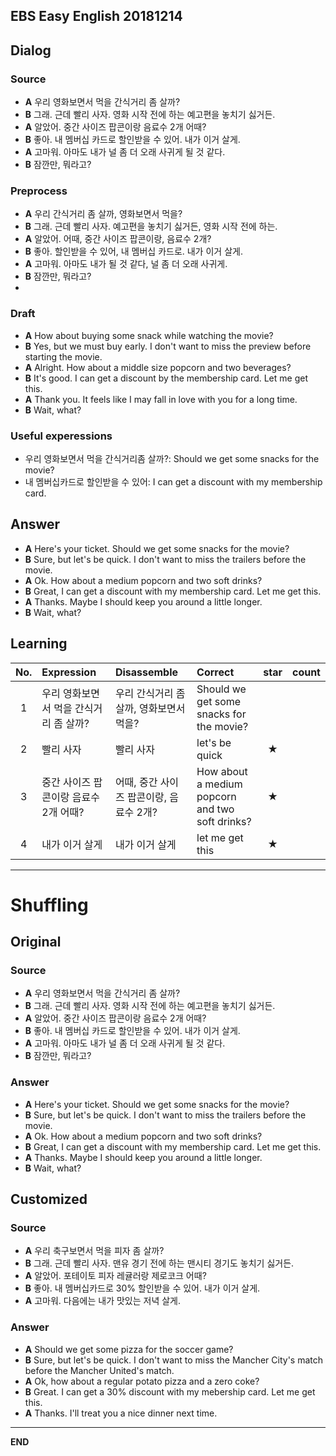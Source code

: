 ## EBS Easy English 20181214

## Dialog

### Source

* **A** 우리 영화보면서 먹을 간식거리 좀 살까?
* **B** 그래. 근데 빨리 사자. 영화 시작 전에 하는 예고편을 놓치기 싫거든.
* **A** 알았어. 중간 사이즈 팝콘이랑 음료수 2개 어때?
* **B** 좋아. 내 멤버십 카드로 할인받을 수 있어. 내가 이거 살게.
* **A** 고마워. 아마도 내가 널 좀 더 오래 사귀게 될 것 같다.
* **B** 잠깐만, 뭐라고?

### Preprocess

* **A** 우리 간식거리 좀 살까, 영화보면서 먹을?  
* **B** 그래. 근데 빨리 사자. 예고편을 놓치기 싫거든, 영화 시작 전에 하는.
* **A** 알았어. 어때, 중간 사이즈 팝콘이랑, 음료수 2개?
* **B** 좋아. 할인받을 수 있어, 내 멤버십 카드로. 내가 이거 살게.
* **A** 고마워. 아마도 내가 될 것 같다, 널 좀 더 오래 사귀게.
* **B** 잠깐만, 뭐라고?
*
### Draft

* **A** How about buying some snack while watching the movie?
* **B** Yes, but we must buy early. I don't want to miss the preview before starting the movie.
* **A** Alright. How about a middle size popcorn and two beverages?
* **B** It's good. I can get a discount by the membership card. Let me get this.
* **A** Thank you. It feels like I may fall in love with you for a long time.
* **B** Wait, what?

### Useful experessions
- 우리 영화보면서 먹을 간식거리좀 살까?: Should we get some snacks for the movie?
- 내 멤버십카드로 할인받을 수 있어: I can get a discount with my membership card.


## Answer

* **A** Here's your ticket. Should we get some snacks for the movie?
* **B** Sure, but let's be quick. I don't want to miss the trailers before the movie.
* **A** Ok. How about a medium popcorn and two soft drinks?
* **B** Great, I can get a discount with my membership card. Let me get this.
* **A** Thanks. Maybe I should keep you around a little longer.
* **B** Wait, what?

## Learning

| No. | Expression | Disassemble | Correct | star | count |
| :---: | :--- | :--- | :--- | :---: | :---: |
| 1 | 우리 영화보면서 먹을 간식거리 좀 살까? | 우리 간식거리 좀 살까, 영화보면서 먹을? |  Should we get some snacks for the movie? | |
| 2 | 빨리 사자 | 빨리 사자 | let's be quick | ★ |
| 3 | 중간 사이즈 팝콘이랑 음료수 2개 어때? | 어때, 중간 사이즈 팝콘이랑, 음료수 2개? | How about a medium popcorn and two soft drinks? | ★ |
| 4 | 내가 이거 살게 | 내가 이거 살게 | let me get this | ★ |

---

# Shuffling

## Original

### Source

* **A** 우리 영화보면서 먹을 간식거리 좀 살까?
* **B** 그래. 근데 빨리 사자. 영화 시작 전에 하는 예고편을 놓치기 싫거든.
* **A** 알았어. 중간 사이즈 팝콘이랑 음료수 2개 어때?
* **B** 좋아. 내 멤버십 카드로 할인받을 수 있어. 내가 이거 살게.
* **A** 고마워. 아마도 내가 널 좀 더 오래 사귀게 될 것 같다.
* **B** 잠깐만, 뭐라고?

### Answer

* **A** Here's your ticket. Should we get some snacks for the movie?
* **B** Sure, but let's be quick. I don't want to miss the trailers before the movie.
* **A** Ok. How about a medium popcorn and two soft drinks?
* **B** Great, I can get a discount with my membership card. Let me get this.
* **A** Thanks. Maybe I should keep you around a little longer.
* **B** Wait, what?

## Customized

### Source

* **A** 우리 축구보면서 먹을 피자 좀 살까?
* **B** 그래. 근데 빨리 사자. 맨유 경기 전에 하는 맨시티 경기도 놓치기 싫거든.
* **A** 알았어. 포테이토 피자 레귤러랑 제로코크 어때?
* **B** 좋아. 내 멤버십카드로 30% 할인받을 수 있어. 내가 이거 살게.
* **A** 고마워. 다음에는 내가 맛있는 저녁 살게.

### Answer

* **A** Should we get some pizza for the soccer game?
* **B** Sure, but let's be quick. I don't want to miss the Mancher City's match before the Mancher United's match.  
* **A** Ok, how about a regular potato pizza and a zero coke?  
* **B** Great. I can get a 30% discount with my mebership card. Let me get this.  
* **A** Thanks. I'll treat you a nice dinner next time.

---

**END**
